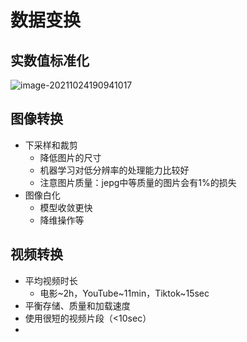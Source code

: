 # 数据变换

##  实数值标准化

![image-20211024190941017](https://gitee.com/sun-kaiwei/tukuyan/raw/master/image-20211024190941017.png)

## 图像转换

+ 下采样和裁剪
  + 降低图片的尺寸
  + 机器学习对低分辨率的处理能力比较好
  + 注意图片质量：jepg中等质量的图片会有1%的损失
+ 图像白化
  + 模型收敛更快
  + 降维操作等

## 视频转换

+ 平均视频时长
  + 电影~2h，YouTube~11min，Tiktok~15sec
+ 平衡存储、质量和加载速度
+ 使用很短的视频片段（<10sec）
+ 